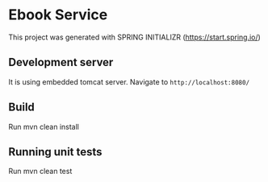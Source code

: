 # Ebook Service

This project was generated with SPRING INITIALIZR (https://start.spring.io/)

## Development server

It is using embedded tomcat server. Navigate to `http://localhost:8080/`

## Build

Run mvn clean install

## Running unit tests

Run mvn clean test

